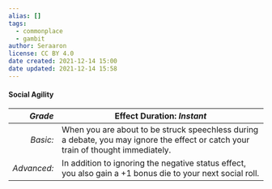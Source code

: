 ```yaml
---
alias: []
tags:
  - commonplace
  - gambit
author: Seraaron
license: CC BY 4.0
date created: 2021-12-14 15:00
date updated: 2021-12-14 15:58
---
```


#### Social Agility

|   _Grade_ | Effect Duration: _Instant_                                                                                                                           |
| ----------: | --------------------------------------------------------------------------------------------------------------------------------- |
|    _Basic:_ | When you are about to be struck speechless during a debate, you may ignore the effect or catch your train of thought immediately. |
| _Advanced:_ | In addition to ignoring the negative status effect, you also gain a +1 bonus die to your next social roll.                        |
